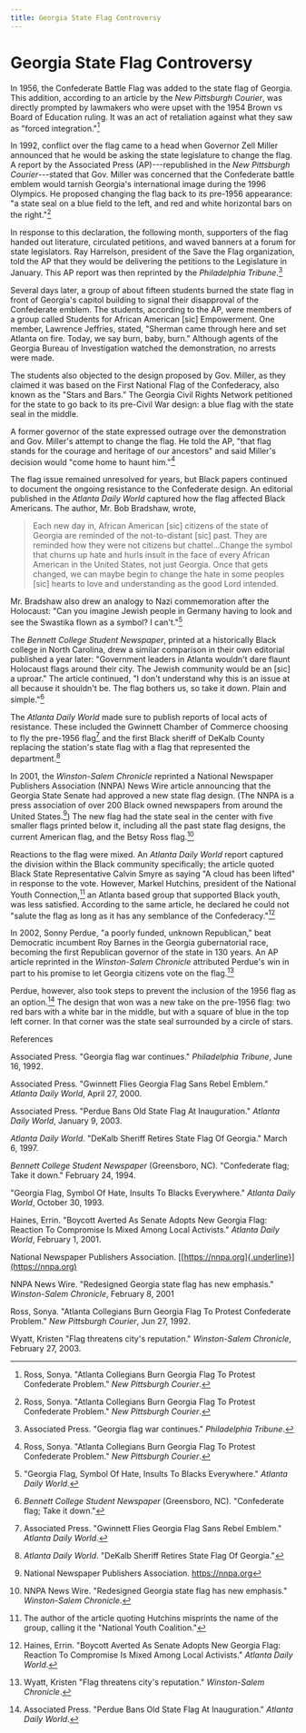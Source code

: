 ```yaml
---
title: Georgia State Flag Controversy
---
```


# Georgia State Flag Controversy

In 1956, the Confederate Battle Flag was added to the state flag of
Georgia. This addition, according to an article by the *New Pittsburgh
Courier*, was directly prompted by lawmakers who were upset with the
1954 Brown vs Board of Education ruling. It was an act of retaliation
against what they saw as "forced integration."[^1]

In 1992, conflict over the flag came to a head when Governor Zell Miller
announced that he would be asking the state legislature to change the
flag. A report by the Associated Press (AP)---republished in the *New
Pittsburgh Courier*---stated that Gov. Miller was concerned that the
Confederate battle emblem would tarnish Georgia's international image
during the 1996 Olympics. He proposed changing the flag back to its
pre-1956 appearance: "a state seal on a blue field to the left, and red
and white horizontal bars on the right."[^2]

In response to this declaration, the following month, supporters of the
flag handed out literature, circulated petitions, and waved banners at a
forum for state legislators. Ray Harrelson, president of the Save the
Flag organization, told the AP that they would be delivering the
petitions to the Legislature in January. This AP report was then
reprinted by the *Philadelphia Tribune*.[^3]

Several days later, a group of about fifteen students burned the state
flag in front of Georgia's capitol building to signal their disapproval
of the Confederate emblem. The students, according to the AP, were
members of a group called Students for African American \[sic\]
Empowerment. One member, Lawrence Jeffries, stated, "Sherman came
through here and set Atlanta on fire. Today, we say burn, baby, burn."
Although agents of the Georgia Bureau of Investigation watched the
demonstration, no arrests were made.

The students also objected to the design proposed by Gov. Miller, as
they claimed it was based on the First National Flag of the Confederacy,
also known as the "Stars and Bars." The Georgia Civil Rights Network
petitioned for the state to go back to its pre-Civil War design: a blue
flag with the state seal in the middle.

A former governor of the state expressed outrage over the demonstration
and Gov. Miller's attempt to change the flag. He told the AP, "that flag
stands for the courage and heritage of our ancestors" and said Miller's
decision would "come home to haunt him."[^4]

The flag issue remained unresolved for years, but Black papers continued
to document the ongoing resistance to the Confederate design. An
editorial published in the *Atlanta Daily World* captured how the flag
affected Black Americans. The author, Mr. Bob Bradshaw, wrote,

> Each new day in, African American \[sic\] citizens of the state of
> Georgia are reminded of the not-to-distant \[sic\] past. They are
> reminded how they were not citizens but chattel...Change the symbol
> that churns up hate and hurls insult in the face of every African
> American in the United States, not just Georgia. Once that gets
> changed, we can maybe begin to change the hate in some peoples \[sic\]
> hearts to love and understanding as the good Lord intended.

Mr. Bradshaw also drew an analogy to Nazi commemoration after the
Holocaust: "Can you imagine Jewish people in Germany having to look and
see the Swastika flown as a symbol? I can't."[^5]

The *Bennett College Student Newspaper*, printed at a historically Black
college in North Carolina, drew a similar comparison in their own
editorial published a year later: "Government leaders in Atlanta
wouldn\'t dare flaunt Holocaust flags around their city. The Jewish
community would be an \[sic\] a uproar." The article continued, "I don't
understand why this is an issue at all because it shouldn't be. The flag
bothers us, so take it down. Plain and simple."[^6]

The *Atlanta Daily World* made sure to publish reports of local acts of
resistance. These included the Gwinnett Chamber of Commerce choosing to
fly the pre-1956 flag[^7] and the first Black sheriff of DeKalb County
replacing the station's state flag with a flag that represented the
department.[^8]

In 2001, the *Winston-Salem Chronicle* reprinted a National Newspaper
Publishers Association (NNPA) News Wire article announcing that the
Georgia State Senate had approved a new state flag design. (The NNPA is
a press association of over 200 Black owned newspapers from around the
United States.[^9]) The new flag had the state seal in the center with
five smaller flags printed below it, including all the past state flag
designs, the current American flag, and the Betsy Ross flag.[^10]

Reactions to the flag were mixed. An *Atlanta Daily World* report
captured the division within the Black community specifically; the
article quoted Black State Representative Calvin Smyre as saying "A
cloud has been lifted" in response to the vote. However, Markel
Hutchins, president of the National Youth Connection,[^11] an Atlanta
based group that supported Black youth, was less satisfied. According to
the same article, he declared he could not "salute the flag as long as
it has any semblance of the Confederacy."[^12]

In 2002, Sonny Perdue, "a poorly funded, unknown Republican," beat
Democratic incumbent Roy Barnes in the Georgia gubernatorial race,
becoming the first Republican governor of the state in 130 years. An AP
article reprinted in the *Winston-Salem Chronicle* attributed Perdue's
win in part to his promise to let Georgia citizens vote on the
flag.[^13]

Perdue, however, also took steps to prevent the inclusion of the 1956
flag as an option.[^14] The design that won was a new take on the
pre-1956 flag: two red bars with a white bar in the middle, but with a
square of blue in the top left corner. In that corner was the state seal
surrounded by a circle of stars.

References

Associated Press. "Georgia flag war continues." *Philadelphia Tribune*,
June 16, 1992.

Associated Press. "Gwinnett Flies Georgia Flag Sans Rebel Emblem."
*Atlanta Daily World*, April 27, 2000.

Associated Press. "Perdue Bans Old State Flag At Inauguration." *Atlanta
Daily World*, January 9, 2003.

*Atlanta Daily World*. "DeKalb Sheriff Retires State Flag Of Georgia."
March 6, 1997.

*Bennett College Student Newspaper* (Greensboro, NC)*.* "Confederate
flag; Take it down." February 24, 1994.

"Georgia Flag, Symbol Of Hate, Insults To Blacks Everywhere." *Atlanta
Daily World*, October 30, 1993.

Haines, Errin. "Boycott Averted As Senate Adopts New Georgia Flag:
Reaction To Compromise Is Mixed Among Local Activists." *Atlanta Daily
World*, February 1, 2001.

National Newspaper Publishers Association.
[[https://nnpa.org]{.underline}](https://nnpa.org)

NNPA News Wire. "Redesigned Georgia state flag has new emphasis."
*Winston-Salem Chronicle*, February 8, 2001

Ross, Sonya. "Atlanta Collegians Burn Georgia Flag To Protest
Confederate Problem." *New Pittsburgh Courier*, Jun 27, 1992.

Wyatt, Kristen "Flag threatens city's reputation." *Winston-Salem
Chronicle*, February 27, 2003.

[^1]: Ross, Sonya. "Atlanta Collegians Burn Georgia Flag To Protest
    Confederate Problem." *New Pittsburgh Courier*.

[^2]: Ross, Sonya. "Atlanta Collegians Burn Georgia Flag To Protest
    Confederate Problem." *New Pittsburgh Courier*.

[^3]: Associated Press. "Georgia flag war continues." *Philadelphia
    Tribune*.

[^4]: Ross, Sonya. "Atlanta Collegians Burn Georgia Flag To Protest
    Confederate Problem." *New Pittsburgh Courier*.

[^5]: "Georgia Flag, Symbol Of Hate, Insults To Blacks Everywhere."
    *Atlanta Daily World*.

[^6]: *Bennett College Student Newspaper* (Greensboro, NC)*.*
    "Confederate flag; Take it down."

[^7]: Associated Press. "Gwinnett Flies Georgia Flag Sans Rebel Emblem."
    *Atlanta Daily World*.

[^8]: *Atlanta Daily World*. "DeKalb Sheriff Retires State Flag Of
    Georgia."

[^9]: National Newspaper Publishers Association. https://nnpa.org

[^10]: NNPA News Wire. "Redesigned Georgia state flag has new emphasis."
    *Winston-Salem Chronicle*.

[^11]: The author of the article quoting Hutchins misprints the name of
    the group, calling it the "National Youth Coalition."

[^12]: Haines, Errin. "Boycott Averted As Senate Adopts New Georgia
    Flag: Reaction To Compromise Is Mixed Among Local Activists."
    *Atlanta Daily World*.

[^13]: Wyatt, Kristen "Flag threatens city's reputation." *Winston-Salem
    Chronicle*.

[^14]: Associated Press. "Perdue Bans Old State Flag At Inauguration."
    *Atlanta Daily World*.
